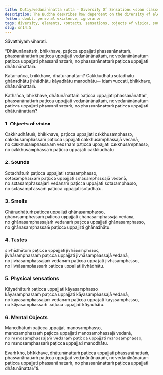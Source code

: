 ```yaml
---
title: Dutiyavedanānānatta sutta - Diversity Of Sensations <span class="text-sm">(Second)</span>
description: The Buddha describes how dependent on the diversity of elements, there arises a diversity of contacts, and dependent on the diversity of contacts, there arises a diversity of sensations. However, diversity of contacts does not arise dependent on the diversity of sensations, and diversity of elements does not arise dependent on the diversity of contacts.
fetter: doubt, personal existence, ignorance
tags: diversity, elements, contacts, sensations, objects of vision, sounds, smells, tastes, physical sensations, mental objects, form element, sound element, odor element, taste element, touch element, six sense bases, sn, sn12-21, sn14
slug: sn14.5
---
```


Sāvatthiyaṁ viharati.

“Dhātunānattaṁ, bhikkhave, paṭicca uppajjati phassanānattaṁ,
phassanānattaṁ paṭicca uppajjati vedanānānattaṁ,
no vedanānānattaṁ paṭicca uppajjati phassanānattaṁ,
no phassanānattaṁ paṭicca uppajjati dhātunānattaṁ.

Katamañca, bhikkhave, dhātunānattaṁ? Cakkhudhātu sotadhātu ghānadhātu jivhādhātu kāyadhātu manodhātu— idaṁ vuccati, bhikkhave, dhātunānattaṁ.

Kathañca, bhikkhave, dhātunānattaṁ paṭicca uppajjati phassanānattaṁ,
phassanānattaṁ paṭicca uppajjati vedanānānattaṁ,
no vedanānānattaṁ paṭicca uppajjati phassanānattaṁ,
no phassanānattaṁ paṭicca uppajjati dhātunānattaṁ?

### 1. Objects of vision

Cakkhudhātuṁ, bhikkhave, paṭicca uppajjati cakkhusamphasso,  
cakkhusamphassaṁ paṭicca uppajjati cakkhusamphassajā vedanā,  
no cakkhusamphassajaṁ vedanaṁ paṭicca uppajjati cakkhusamphasso,  
no cakkhusamphassaṁ paṭicca uppajjati cakkhudhātu.

### 2. Sounds

Sotadhātuṁ paṭicca uppajjati sotasamphasso,  
sotasamphassaṁ paṭicca uppajjati sotasamphassajā vedanā,  
no sotasamphassajaṁ vedanaṁ paṭicca uppajjati sotasamphasso,  
no sotasamphassaṁ paṭicca uppajjati sotadhātu.

### 3. Smells

Ghānadhātuṁ paṭicca uppajjati ghānasamphasso,  
ghānasamphassaṁ paṭicca uppajjati ghānasamphassajā vedanā,  
no ghānasamphassajaṁ vedanaṁ paṭicca uppajjati ghānasamphasso,  
no ghānasamphassaṁ paṭicca uppajjati ghānadhātu.

### 4. Tastes

Jivhādhātuṁ paṭicca uppajjati jivhāsamphasso,  
jivhāsamphassaṁ paṭicca uppajjati jivhāsamphassajā vedanā,  
no jivhāsamphassajaṁ vedanaṁ paṭicca uppajjati jivhāsamphasso,  
no jivhāsamphassaṁ paṭicca uppajjati jivhādhātu.

### 5. Physical sensations

Kāyadhātuṁ paṭicca uppajjati kāyasamphasso,  
kāyasamphassaṁ paṭicca uppajjati kāyasamphassajā vedanā,  
no kāyasamphassajaṁ vedanaṁ paṭicca uppajjati kāyasamphasso,  
no kāyasamphassaṁ paṭicca uppajjati kāyadhātu.

### 6. Mental Objects

Manodhātuṁ paṭicca uppajjati manosamphasso,  
manosamphassaṁ paṭicca uppajjati manosamphassajā vedanā,  
no manosamphassajaṁ vedanaṁ paṭicca uppajjati manosamphasso,  
no manosamphassaṁ paṭicca uppajjati manodhātu.

Evaṁ kho, bhikkhave, dhātunānattaṁ paṭicca uppajjati phassanānattaṁ, phassanānattaṁ paṭicca uppajjati vedanānānattaṁ, no vedanānānattaṁ paṭicca uppajjati phassanānattaṁ, no phassanānattaṁ paṭicca uppajjati dhātunānattan”ti.
